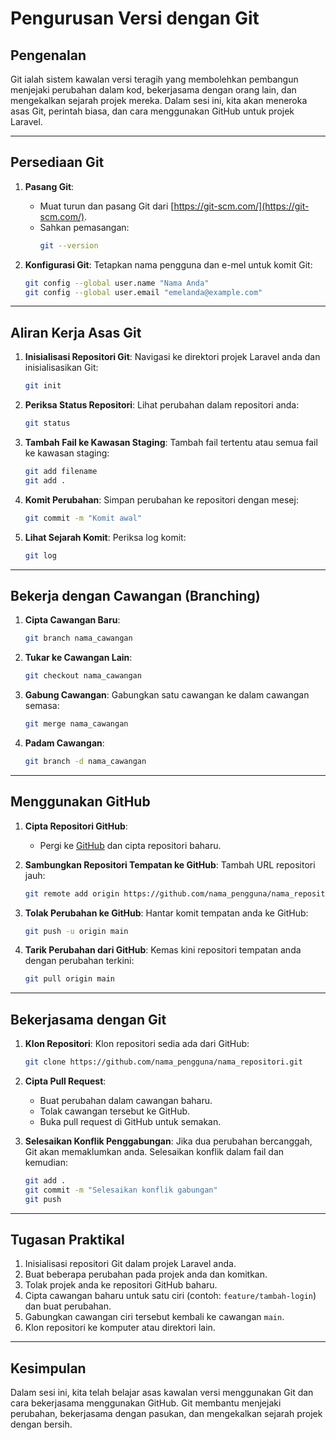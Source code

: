 # **Pengurusan Versi dengan Git**

## **Pengenalan**
Git ialah sistem kawalan versi teragih yang membolehkan pembangun menjejaki perubahan dalam kod, bekerjasama dengan orang lain, dan mengekalkan sejarah projek mereka. Dalam sesi ini, kita akan meneroka asas Git, perintah biasa, dan cara menggunakan GitHub untuk projek Laravel.

---

## **Persediaan Git**
1. **Pasang Git**:
    - Muat turun dan pasang Git dari [https://git-scm.com/](https://git-scm.com/).
    - Sahkan pemasangan:
      ```bash
      git --version
      ```

2. **Konfigurasi Git**:
   Tetapkan nama pengguna dan e-mel untuk komit Git:
   ```bash
   git config --global user.name "Nama Anda"
   git config --global user.email "emelanda@example.com"
   ```

---

## **Aliran Kerja Asas Git**
1. **Inisialisasi Repositori Git**:
   Navigasi ke direktori projek Laravel anda dan inisialisasikan Git:
   ```bash
   git init
   ```

2. **Periksa Status Repositori**:
   Lihat perubahan dalam repositori anda:
   ```bash
   git status
   ```

3. **Tambah Fail ke Kawasan Staging**:
   Tambah fail tertentu atau semua fail ke kawasan staging:
   ```bash
   git add filename
   git add .
   ```

4. **Komit Perubahan**:
   Simpan perubahan ke repositori dengan mesej:
   ```bash
   git commit -m "Komit awal"
   ```

5. **Lihat Sejarah Komit**:
   Periksa log komit:
   ```bash
   git log
   ```

---

## **Bekerja dengan Cawangan (Branching)**
1. **Cipta Cawangan Baru**:
   ```bash
   git branch nama_cawangan
   ```

2. **Tukar ke Cawangan Lain**:
   ```bash
   git checkout nama_cawangan
   ```

3. **Gabung Cawangan**:
   Gabungkan satu cawangan ke dalam cawangan semasa:
   ```bash
   git merge nama_cawangan
   ```

4. **Padam Cawangan**:
   ```bash
   git branch -d nama_cawangan
   ```

---

## **Menggunakan GitHub**
1. **Cipta Repositori GitHub**:
    - Pergi ke [GitHub](https://github.com/) dan cipta repositori baharu.

2. **Sambungkan Repositori Tempatan ke GitHub**:
   Tambah URL repositori jauh:
   ```bash
   git remote add origin https://github.com/nama_pengguna/nama_repositori.git
   ```

3. **Tolak Perubahan ke GitHub**:
   Hantar komit tempatan anda ke GitHub:
   ```bash
   git push -u origin main
   ```

4. **Tarik Perubahan dari GitHub**:
   Kemas kini repositori tempatan anda dengan perubahan terkini:
   ```bash
   git pull origin main
   ```

---

## **Bekerjasama dengan Git**
1. **Klon Repositori**:
   Klon repositori sedia ada dari GitHub:
   ```bash
   git clone https://github.com/nama_pengguna/nama_repositori.git
   ```

2. **Cipta Pull Request**:
    - Buat perubahan dalam cawangan baharu.
    - Tolak cawangan tersebut ke GitHub.
    - Buka pull request di GitHub untuk semakan.

3. **Selesaikan Konflik Penggabungan**:
   Jika dua perubahan bercanggah, Git akan memaklumkan anda. Selesaikan konflik dalam fail dan kemudian:
   ```bash
   git add .
   git commit -m "Selesaikan konflik gabungan"
   git push
   ```

---

## **Tugasan Praktikal**
1. Inisialisasi repositori Git dalam projek Laravel anda.
2. Buat beberapa perubahan pada projek anda dan komitkan.
3. Tolak projek anda ke repositori GitHub baharu.
4. Cipta cawangan baharu untuk satu ciri (contoh: `feature/tambah-login`) dan buat perubahan.
5. Gabungkan cawangan ciri tersebut kembali ke cawangan `main`.
6. Klon repositori ke komputer atau direktori lain.

---

## **Kesimpulan**
Dalam sesi ini, kita telah belajar asas kawalan versi menggunakan Git dan cara bekerjasama menggunakan GitHub. Git membantu menjejaki perubahan, bekerjasama dengan pasukan, dan mengekalkan sejarah projek dengan bersih.

